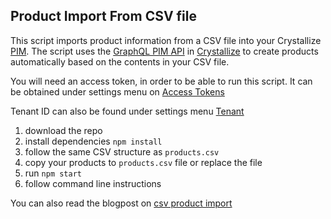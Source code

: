 ## Product Import From CSV file

This script imports product information from a CSV file into your Crystallize [PIM](https://crystallize.com/product/product-information-management). The script uses the [GraphQL PIM API](https://crystallize.com/api) in [Crystallize](https://crystallize.com) to create products automatically based on the contents in your CSV file. 

You will need an access token, in order to be able to run this script. It can be obtained under settings menu on [Access Tokens](https://pim.crystallize.com/settings/access-tokens)

Tenant ID can also be found under settings menu [Tenant](https://pim.crystallize.com/settings/tenant)

1. download the repo
2. install dependencies `npm install`
3. follow the same CSV structure as `products.csv`
4. copy your products to `products.csv` file or replace the file
5. run `npm start`
6. follow command line instructions

You can also read the blogpost on [csv product import]()
